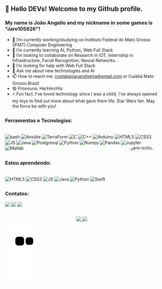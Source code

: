 ## 👋 Hello DEVs! Welcome to my Github profile.
### My name is João Angello and my nickname in some games is "Jaro105626"!
          
- 🔭 I’m currently working/studying on Instituto Federal do Mato Grosso (IFMT) Computer Engineering
- 🌱 I’m currently learning AI, Python, Web Full Stack
- 👯 I’m looking to collaborate on Research in IOT, Internship in Infrastructure, Facial Recognition, Neural Networks...
- 🤔 I’m looking for help with Web Full Stack
- 💬 Ask me about new technologies and AI
- 📫 How to reach me: contatojoaoaroliveira@gmail.com or Cuiabá Mato Grosso Brazil
- 😄 Pronouns: He/Him/His
- ⚡ Fun fact: I've loved technology since I was a child, I've always opened my toys to find out more about what gave them life. Star Wars fan. May the force be with you!

##

### Ferramentas e Tecnologias:
<div style="display: inline_block"><br>
 <img align="center" alt="bash" height="30" width="40" src="https://cdn.jsdelivr.net/gh/devicons/devicon/icons/bash/bash-original.svg" />
 <img align="center" alt="Ansible" height="30" width="40" src="https://cdn.jsdelivr.net/gh/devicons/devicon/icons/ansible/ansible-original.svg" />
 <picture>
  <source media="(prefers-color-scheme: dark)" srcset="https://cdn.jsdelivr.net/gh/devicons/devicon/icons/terraform/terraform-original-wordmark.svg">
  <source media="(prefers-color-scheme: light)" srcset="https://cdn.jsdelivr.net/gh/devicons/devicon/icons/terraform/terraform-plain-wordmark.svg">
  <img align="center" alt="TerraForm" height="30" width="40" src="https://cdn.jsdelivr.net/gh/devicons/devicon/icons/terraform/terraform-plain-wordmark.svg">
 </picture>
 <img align="center" alt="C" height="30" width="40" src="https://cdn.jsdelivr.net/gh/devicons/devicon/icons/c/c-original.svg" />
 <img align="center" alt="C++" height="30" width="40" src="https://cdn.jsdelivr.net/gh/devicons/devicon/icons/cplusplus/cplusplus-original.svg" />
 <img align="center" alt="Arduino" height="30" width="40" src="https://cdn.jsdelivr.net/gh/devicons/devicon/icons/arduino/arduino-original-wordmark.svg" />
 <img align="center" alt="HTML5" height="30" width="40" src="https://cdn.jsdelivr.net/gh/devicons/devicon/icons/html5/html5-original.svg" />
 <img align="center" alt="CSS3" height="30" width="40" src="https://cdn.jsdelivr.net/gh/devicons/devicon/icons/css3/css3-original.svg" />
 <img align="center" alt="JS" height="30" width="40" src="https://cdn.jsdelivr.net/gh/devicons/devicon/icons/javascript/javascript-original.svg" />
 <img align="center" alt="Java" height="30" width="40" src="https://cdn.jsdelivr.net/gh/devicons/devicon/icons/java/java-original.svg" />
 <img align="center" alt="Postgresql" height="30" width="40" src="https://cdn.jsdelivr.net/gh/devicons/devicon/icons/postgresql/postgresql-original.svg" />
 <img align="center" alt="Python" height="30" width="40" src="https://cdn.jsdelivr.net/gh/devicons/devicon/icons/python/python-original.svg" />
 <img align="center" alt="Numpy" height="30" width="40" src="https://cdn.jsdelivr.net/gh/devicons/devicon/icons/numpy/numpy-original.svg" />
 <img align="center" alt="Pandas" height="30" width="40" src="https://cdn.jsdelivr.net/gh/devicons/devicon/icons/pandas/pandas-original.svg" />
 <img align="center" alt="Jupyter" height="30" width="40" src="https://cdn.jsdelivr.net/gh/devicons/devicon/icons/jupyter/jupyter-original-wordmark.svg" />
 <img align="center" alt="Matlab" height="30" width="40" src="https://cdn.jsdelivr.net/gh/devicons/devicon/icons/matlab/matlab-original.svg" />
 <img align="right" alt="[jaro-octocat]" height="150" style="border-radius:50px;" src="https://user-images.githubusercontent.com/45423627/176285271-10ac1643-f656-445e-ac85-ca0586a7b34c.png?width=676&height=676">
 </div>

##

### Estou aprendendo:
<div style="display: inline_block"><br>
 <img align="center" alt="HTML5" height="30" width="40" src="https://cdn.jsdelivr.net/gh/devicons/devicon/icons/html5/html5-original.svg" />
 <img align="center" alt="CSS3" height="30"  src="https://cdn.jsdelivr.net/gh/devicons/devicon/icons/css3/css3-original.svg" />
 <img align="center" alt="JS" height="30"  src="https://cdn.jsdelivr.net/gh/devicons/devicon/icons/javascript/javascript-original.svg" />
 <img align="center" alt="Java" height="30"  src="https://cdn.jsdelivr.net/gh/devicons/devicon/icons/java/java-original.svg" />
 <img align="center" alt="Python" height="30"  src="https://cdn.jsdelivr.net/gh/devicons/devicon/icons/python/python-original.svg" />
 <img align="center" alt="Swift" height="30"  src="https://cdn.jsdelivr.net/gh/devicons/devicon/icons/swift/swift-original.svg" />
</div>

##

### Contatos:
<div>
 <a href="https://instagram.com/joaooliveira_" target="_blank"><img src="https://img.shields.io/badge/-Instagram-%23E4405F?style=for-the-badge&logo=instagram&logoColor=white" target="_blank"></a>
 <a href = "mailto:contatojoaoaroliveira@gmail.com"><img src="https://img.shields.io/badge/Gmail-D14836?style=for-the-badge&logo=gmail&logoColor=white" target="_blank"></a>
 <a href="https://www.linkedin.com/in/joaooliveira10" target="_blank"><img src="https://img.shields.io/badge/-LinkedIn-%230077B5?style=for-the-badge&logo=linkedin&logoColor=white" target="_blank"></a>   
</div>

##

<div align="center">
  <a href="https://github.com/joaooliveira10">
  <img height="180em" src="https://github-readme-stats.vercel.app/api/top-langs/?username=joaooliveira10&layout=compact&langs_count=7&theme=vue-dark"/>
  <img height="180em" src="https://github-readme-stats.vercel.app/api?username=joaooliveira10&show_icons=true&theme=vue-dark&include_all_commits=true&count_private=true"/>
</div>

![Snake animation](https://github.com/joaooliveira10/joaooliveira10/blob/output/github-contribution-grid-snake.svg)
